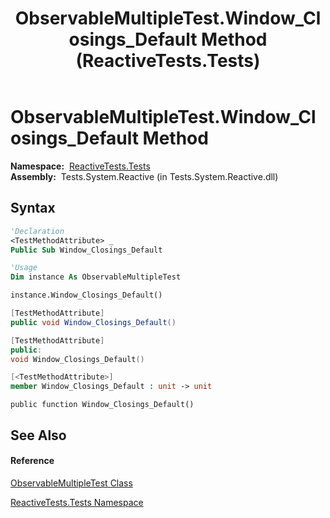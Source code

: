 ﻿---
title: ObservableMultipleTest.Window_Closings_Default Method  (ReactiveTests.Tests)
TOCTitle: Window_Closings_Default Method
ms:assetid: M:ReactiveTests.Tests.ObservableMultipleTest.Window_Closings_Default
ms:mtpsurl: https://msdn.microsoft.com/en-us/library/reactivetests.tests.observablemultipletest.window_closings_default(v=VS.103)
ms:contentKeyID: 36620006
ms.date: 06/28/2011
mtps_version: v=VS.103
f1_keywords:
- ReactiveTests.Tests.ObservableMultipleTest.Window_Closings_Default
dev_langs:
- CSharp
- JScript
- VB
- FSharp
- c++
---

# ObservableMultipleTest.Window\_Closings\_Default Method

**Namespace:**  [ReactiveTests.Tests](hh289046\(v=vs.103\).md)  
**Assembly:**  Tests.System.Reactive (in Tests.System.Reactive.dll)

## Syntax

``` vb
'Declaration
<TestMethodAttribute> _
Public Sub Window_Closings_Default
```

``` vb
'Usage
Dim instance As ObservableMultipleTest

instance.Window_Closings_Default()
```

``` csharp
[TestMethodAttribute]
public void Window_Closings_Default()
```

``` c++
[TestMethodAttribute]
public:
void Window_Closings_Default()
```

``` fsharp
[<TestMethodAttribute>]
member Window_Closings_Default : unit -> unit 
```

``` jscript
public function Window_Closings_Default()
```

## See Also

#### Reference

[ObservableMultipleTest Class](hh303586\(v=vs.103\).md)

[ReactiveTests.Tests Namespace](hh289046\(v=vs.103\).md)

